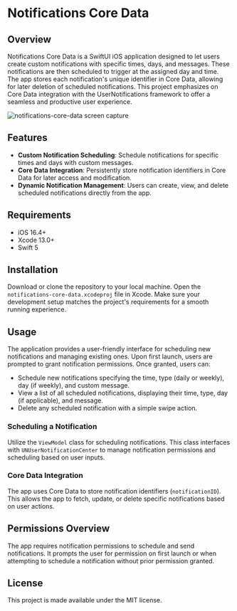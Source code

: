 # Notifications Core Data

## Overview
Notifications Core Data is a SwiftUI iOS application designed to let users create custom notifications with specific times, days, and messages. These notifications are then scheduled to trigger at the assigned day and time. The app stores each notification's unique identifier in Core Data, allowing for later deletion of scheduled notifications. This project emphasizes on Core Data integration with the UserNotifications framework to offer a seamless and productive user experience.

![notifications-core-data screen capture](screen-capture/notifications-core-data.gif)

## Features
- **Custom Notification Scheduling**: Schedule notifications for specific times and days with custom messages.
- **Core Data Integration**: Persistently store notification identifiers in Core Data for later access and modification.
- **Dynamic Notification Management**: Users can create, view, and delete scheduled notifications directly from the app.

## Requirements
- iOS 16.4+
- Xcode 13.0+
- Swift 5

## Installation
Download or clone the repository to your local machine. Open the `notifications-core-data.xcodeproj` file in Xcode. Make sure your development setup matches the project's requirements for a smooth running experience.

## Usage
The application provides a user-friendly interface for scheduling new notifications and managing existing ones. Upon first launch, users are prompted to grant notification permissions. Once granted, users can:

- Schedule new notifications specifying the time, type (daily or weekly), day (if weekly), and custom message.
- View a list of all scheduled notifications, displaying their time, type, day (if applicable), and message.
- Delete any scheduled notification with a simple swipe action.

### Scheduling a Notification
Utilize the `ViewModel` class for scheduling notifications. This class interfaces with `UNUserNotificationCenter` to manage notification permissions and scheduling based on user inputs.

### Core Data Integration
The app uses Core Data to store notification identifiers (`notificationID`). This allows the app to fetch, update, or delete specific notifications based on user actions.

## Permissions Overview
The app requires notification permissions to schedule and send notifications. It prompts the user for permission on first launch or when attempting to schedule a notification without prior permission granted.

## License
This project is made available under the MIT license.



